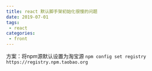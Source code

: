 ```yaml
---
title: react 默认脚手架初始化很慢的问题
date: 2019-07-01
tags:
 - react
categories: 
 - front
---
```

方案：将npm源默认设置为淘宝源
`npm config set registry https://registry.npm.taobao.org`